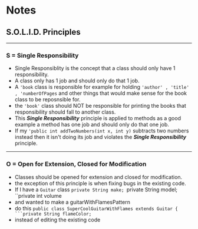 # Notes
## S.O.L.I.D. Principles
---
### S = Single Responsibility
- Single Responsiblity is the concept that a class should only have 1 responsibility.
- A class only has 1 job and should only do that 1 job.
- A `'book` class is responsible for example for holding ``'author' , 'title' , 'numberOfPages`` and other things that would make sense for the book class to be reposnsible for.
- the `'book'` class should NOT be responsible for printing the books that responsibility should fall to another class.
- This ***Single Responsibility*** principle is applied to methods as a good example a method has one job and should only do that one job.
- If my ``'public int addTwoNumbers(int x, int y)`` subtracts two numbers instead then it isn't doing its job and violates the ***Single Responsibility*** principle.
---
### O = Open for Extension, Closed for Modification
- Classes should be opened for extension and closed for modification.
- the exception of this principle is when fixing bugs in the existing code.
- If I have a ``Guitar`` class 
    ``private String make;
    ``private String model;
    ``private int volume
 - and wanted to make a guitarWithFlamesPattern
 - do this
 ``public class SuperCoolGuitarWithFlames extends Guitar {
    ```private String flameColor;``
- instead of editing the existing code
